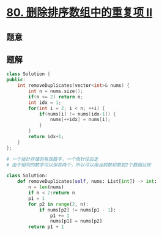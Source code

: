 #  [80. 删除排序数组中的重复项 II](https://leetcode-cn.com/problems/remove-duplicates-from-sorted-array-ii/)

## 题意



## 题解



```c++
class Solution {
public:
    int removeDuplicates(vector<int>& nums) {
        int n = nums.size();
        if(n <= 2) return n;
        int idx = 1;
        for(int i = 2; i < n; ++i) {
            if(nums[i] != nums[idx-1]) {
                nums[++idx] = nums[i];
            }
        }
        return idx+1;
    }
};
```



```python
# 一个指针存储的有效数字，一个指针往后走
# 由于相同的数字可以保存两个，所以可以用当前数和第前2个数相比较

class Solution:
    def removeDuplicates(self, nums: List[int]) -> int:
        n = len(nums)
        if n < 2:return n 
        p1 = 1 
        for p2 in range(2, n):
            if nums[p2] != nums[p1 - 1]:
                p1 += 1
                nums[p1] = nums[p2]
        return p1 + 1
```

